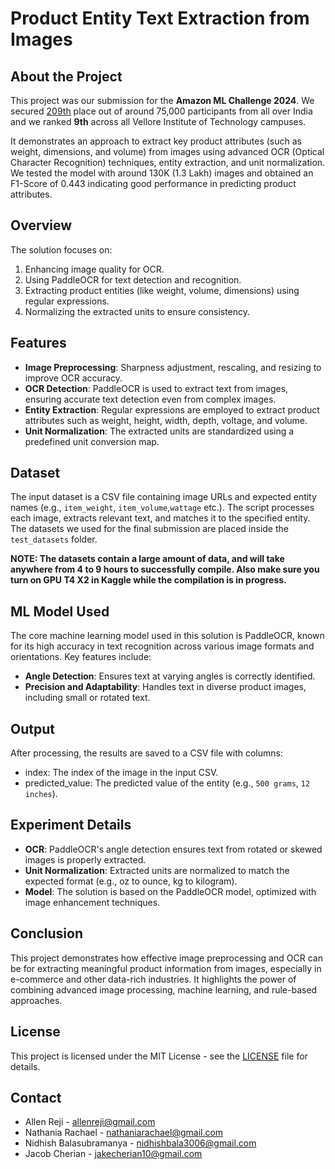 # **Product Entity Text Extraction from Images**
## **About the Project**
This project was our submission for the **Amazon ML Challenge 2024**. We secured [209th](https://unstop.com/hackathons/amazon-ml-challenge-amazon-1100713/coding-challenge/200089) place out of around 75,000 participants from all over India and we ranked **9th** across all Vellore Institute of Technology campuses.

It demonstrates an approach to extract key product attributes (such as weight, dimensions, and volume) from images using advanced OCR (Optical Character Recognition) techniques, entity extraction, and unit normalization.
We tested the model with around 130K (1.3 Lakh) images and obtained an F1-Score of 0.443 indicating good performance in predicting product attributes.

## **Overview**
The solution focuses on:

1.  Enhancing image quality for OCR.
2.  Using PaddleOCR for text detection and recognition.
3.  Extracting product entities (like weight, volume, dimensions) using regular expressions.
4.  Normalizing the extracted units to ensure consistency.
## **Features**
- **Image Preprocessing**: Sharpness adjustment, rescaling, and resizing to improve OCR accuracy.
- **OCR Detection**: PaddleOCR is used to extract text from images, ensuring accurate text detection even from complex images.
- **Entity Extraction**: Regular expressions are employed to extract product attributes such as weight, height, width, depth, voltage, and volume.
- **Unit Normalization**: The extracted units are standardized using a predefined unit conversion map.
## **Dataset**
The input dataset is a CSV file containing image URLs and expected entity names (e.g., `item_weight`, `item_volume`,`wattage` etc.). The script processes each image, extracts relevant text, and matches it to the specified entity. The datasets we used for the final submission are placed inside the `test_datasets` folder. 

**NOTE: The datasets contain a large amount of data, and will take anywhere from 4 to 9 hours to successfully compile. Also make sure you turn on GPU T4 X2 in Kaggle while the compilation is in progress.**
## **ML Model Used**
The core machine learning model used in this solution is PaddleOCR, known for its high accuracy in text recognition across various image formats and orientations. Key features include:

- **Angle Detection**: Ensures text at varying angles is correctly identified.
- **Precision and Adaptability**: Handles text in diverse product images, including small or rotated text.

## **Output**
After processing, the results are saved to a CSV file with columns:

- index: The index of the image in the input CSV.
- predicted_value: The predicted value of the entity (e.g., `500 grams`, `12 inches`).

## **Experiment Details**
- **OCR**: PaddleOCR's angle detection ensures text from rotated or skewed images is properly extracted.
- **Unit Normalization**: Extracted units are normalized to match the expected format (e.g., oz to ounce, kg to kilogram).
- **Model**: The solution is based on the PaddleOCR model, optimized with image enhancement techniques.

## **Conclusion**
This project demonstrates how effective image preprocessing and OCR can be for extracting meaningful product information from images, especially in e-commerce and other data-rich industries. It highlights the power of combining advanced image processing, machine learning, and rule-based approaches.  

## **License**
This project is licensed under the MIT License - see the [LICENSE](./LICENSE) file for details.

## **Contact**
- Allen Reji - allenreji@gmail.com
- Nathania Rachael - nathaniarachael@gmail.com
- Nidhish Balasubramanya - nidhishbala3006@gmail.com
- Jacob Cherian - jakecherian10@gmail.com

